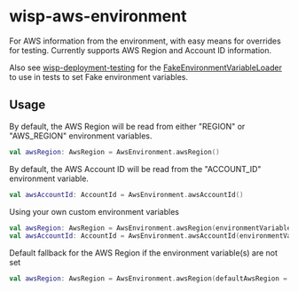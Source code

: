 # wisp-aws-environment

For AWS information from the environment, with easy means for overrides for testing.  Currently
supports AWS Region and Account ID information.

Also see [wisp-deployment-testing](https://github.com/cashapp/misk/tree/master/wisp-deployment-testing)
for the [FakeEnvironmentVariableLoader](https://github.com/cashapp/misk/blob/master/wisp-deployment-testing/src/main/kotlin/wisp/deployment/FakeEnvironmentVariableLoader.kt)
to use in tests to set Fake environment variables.

## Usage

By default, the AWS Region will be read from either "REGION" or "AWS_REGION" environment variables.

```kotlin
val awsRegion: AwsRegion = AwsEnvironment.awsRegion() 
```

By default, the AWS Account ID will be read from the "ACCOUNT_ID" environment variable.

```kotlin
val awsAccountId: AccountId = AwsEnvironment.awsAccountId()
```

Using your own custom environment variables

```kotlin
val awsRegion: AwsRegion = AwsEnvironment.awsRegion(environmentVariables = listOf("MY_REGION_ENV_VAR"))
val awsAccountId: AccountId = AwsEnvironment.awsAccountId(environmentVariable = "MY_ACCOUNT_ID_ENV_VAR")
```

Default fallback for the AWS Region if the environment variable(s) are not set

```kotlin
val awsRegion: AwsRegion = AwsEnvironment.awsRegion(defaultAwsRegion = "us-west-2") 
```